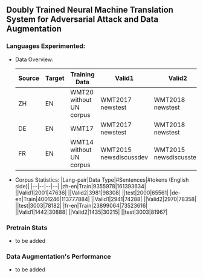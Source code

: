 ## Doubly Trained Neural Machine Translation System for Adversarial Attack and Data Augmentation


### Languages Experimented:
- Data Overview:

    |Source|Target|Training Data|Valid1|Valid2|Test data
    |--|--|--|--|--|--|
    |ZH|EN|WMT20 without UN corpus|WMT2017 newstest|WMT2018 newstest| WMT2020 newstest|
    |DE|EN|WMT17|WMT2017 newstest|WMT2018 newstest|WMT2014 newstest|
    |FR|EN|WMT14 without UN corpus|WMT2015 newsdiscussdev|WMT2015 newsdiscusstest|WMT2014 newstest|
    
- Corpus Statistics:
    |Lang-pair|Data Type|#Sentences|#tokens (English side)|
    |--|--|--|--|
    |zh-en|Train|9355978|161393634|
    ||Valid1|2001|47636|
    ||Valid2|3981|98308|
    ||test|2000|65561|
    |de-en|Train|4001246|113777884|
    ||Valid1|2941|74288|
    ||Valid2|2970|78358|
    ||test|3003|78182|
    |fr-en|Train|23899064|73523616|
    ||Valid1|1442|30888|
    ||Valid2|1435|30215|
    ||test|3003|81967|

### Pretrain Stats
- to be added
### Data Augmentation's Performance
- to be added
